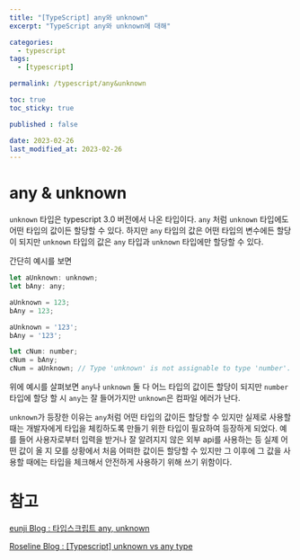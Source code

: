 ```yaml
---
title: "[TypeScript] any와 unknown"
excerpt: "TypeScript any와 unknown에 대해"

categories:
  - typescript
tags:
  - [typescript]

permalink: /typescript/any&unknown

toc: true
toc_sticky: true

published : false

date: 2023-02-26
last_modified_at: 2023-02-26
---
```


# any & unknown

`unknown` 타입은 typescript 3.0 버전에서 나온 타입이다. `any` 처럼 `unknown` 타입에도 어떤 타입의 값이든 할당할 수 있다. 하지만 `any` 타입의 값은 어떤 타입의 변수에든 할당이 되지만 `unknown` 타입의 값은 `any` 타입과 `unknown` 타입에만 할당할 수 있다.

간단히 예시를 보면

```javascript 
let aUnknown: unknown;
let bAny: any;

aUnknown = 123;
bAny = 123;

aUnknown = '123';
bAny = '123';

let cNum: number;
cNum = bAny;
cNum = aUnknown; // Type 'unknown' is not assignable to type 'number'.
```

위에 예시를 살펴보면 `any`나 `unknown` 둘 다 어느 타입의 값이든 할당이 되지만 `number` 타입에 할당 할 시 `any`는 잘 들어가지만 `unknown`은 컴파일 에러가 난다. 

`unknown`가 등장한 이유는 `any`처럼 어떤 타입의 값이든 할당할 수 있지만 실제로 사용할 때는 개발자에게 타입을 체킹하도록 만들기 위한 타입이 필요하여 등장하게 되었다. 예를 들어 사용자로부터 입력을 받거나 잘 알려지지 않은 외부 api를 사용하는 등 실제 어떤 값이 올 지 모를 상황에서 처음 어떠한 값이든 할당할 수 있지만 그 이후에 그 값을 사용할 때에는 타입을 체크해서 안전하게 사용하기 위해 쓰기 위함이다.

# 참고

[eunji Blog : 타입스크립트 any, unknown](https://0119eunji.tistory.com/114)

[Roseline Blog : [Typescript] unknown vs any type](https://roseline.oopy.io/dev/typescript-unknown-vs-any-type)